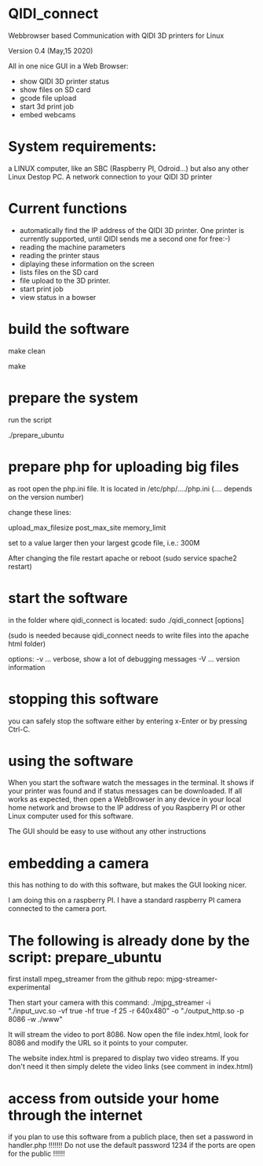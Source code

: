 # QIDI_connect
Webbrowser based Communication with QIDI 3D printers for Linux

Version 0.4 (May,15  2020)

All in one nice GUI in a Web Browser:
* show QIDI 3D printer status
* show files on SD card
* gcode file upload
* start 3d print job
* embed webcams

# System requirements:
a LINUX computer, like an SBC (Raspberry PI, Odroid...) but also any other Linux Destop PC.
A network connection to your QIDI 3D printer

# Current functions

- automatically find the IP address of the QIDI 3D printer. One printer is currently supported, until QIDI sends me a second one for free:-)
- reading the machine parameters
- reading the printer staus
- diplaying these information on the screen
- lists files on the SD card
- file upload to the 3D printer.
- start print job
- view status in a bowser

# build the software

make clean

make

# prepare the system

run the script

./prepare_ubuntu

# prepare php for uploading big files

as root open the php.ini file. It is located in /etc/php/..../php.ini  (.... depends on the version number)

change these lines:

upload_max_filesize
post_max_site
memory_limit

set to a value larger then your largest gcode file, i.e.: 300M

After changing the file restart apache or reboot (sudo service spache2 restart)

# start the software

in the folder where qidi_connect is located: 
sudo ./qidi_connect [options]

(sudo is needed because qidi_connect needs to write files into the apache html folder)

options:
-v ... verbose, show a lot of debugging messages
-V ... version information

# stopping this software

you can safely stop the software either by entering x-Enter or by pressing Ctrl-C.

# using the software

When you start the software watch the messages in the terminal. It shows if your printer was found and if status messages can be downloaded.
If all works as expected, then open a WebBrowser in any device in your local home network and browse to the IP address of you Raspberry PI or other Linux computer used for this software.

The GUI should be easy to use without any other instructions

# embedding a camera

this has nothing to do with this software, but makes the GUI looking nicer.

I am doing this on a raspberry PI. I have a standard raspberry PI camera connected to the camera port.

The following is already done by the script: prepare_ubuntu
===============================================================
first install mpeg_streamer from the github repo: mjpg-streamer-experimental

Then start your camera with this command:
./mjpg_streamer -i "./input_uvc.so -vf true -hf true  -f 25 -r 640x480" -o "./output_http.so -p 8086 -w ./www"

It will stream the video to port 8086.
Now open the file index.html, look for 8086 and modify the URL so it points to your computer.

The website index.html is prepared to display two video streams. If you don't need it then simply delete the video links (see comment in index.html)

# access from outside your home through the internet

if you plan to use this software from a publich place, then set a password in handler.php !!!!!!!
Do not use the default password 1234 if the ports are open for the public !!!!!!

